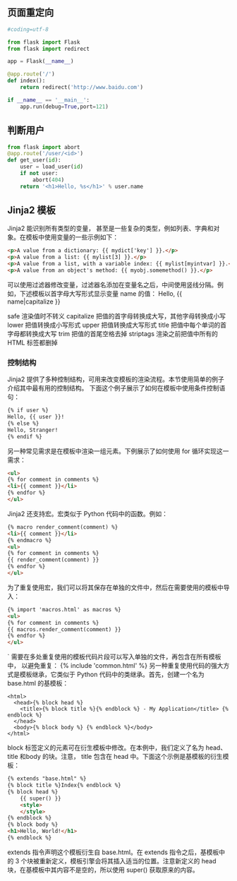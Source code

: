 ## 页面重定向

```python
#coding=utf-8

from flask import Flask
from flask import redirect

app = Flask(__name__)

@app.route('/')
def index():
    return redirect('http://www.baidu.com')

if __name__ == '__main__':
    app.run(debug=True,port=121)

```

## 判断用户

```python
from flask import abort
@app.route('/user/<id>')
def get_user(id):
	user = load_user(id)
	if not user:
		abort(404)
	return '<h1>Hello, %s</h1>' % user.name
```

## Jinja2 模板

Jinja2 能识别所有类型的变量， 甚至是一些复杂的类型，例如列表、字典和对象。在模板中使用变量的一些示例如下：

```html
<p>A value from a dictionary: {{ mydict['key'] }}.</p>
<p>A value from a list: {{ mylist[3] }}.</p>
<p>A value from a list, with a variable index: {{ mylist[myintvar] }}.</p>
<p>A value from an object's method: {{ myobj.somemethod() }}.</p>
```
可以使用过滤器修改变量，过滤器名添加在变量名之后，中间使用竖线分隔。例如，下述模板以首字母大写形式显示变量 name 的值：
	Hello, {{ name|capitalize }}

safe 渲染值时不转义
capitalize 把值的首字母转换成大写，其他字母转换成小写
lower 把值转换成小写形式
upper 把值转换成大写形式
title 把值中每个单词的首字母都转换成大写
trim 把值的首尾空格去掉
striptags 渲染之前把值中所有的 HTML 标签都删掉

### 控制结构 

Jinja2 提供了多种控制结构，可用来改变模板的渲染流程。本节使用简单的例子介绍其中最有用的控制结构。
下面这个例子展示了如何在模板中使用条件控制语句：

```html
{% if user %}
Hello, {{ user }}!
{% else %}
Hello, Stranger!
{% endif %}
```
另一种常见需求是在模板中渲染一组元素。下例展示了如何使用 for 循环实现这一需求：
```html
<ul>
{% for comment in comments %}
<li>{{ comment }}</li>
{% endfor %}
</ul>
```
Jinja2 还支持宏。宏类似于 Python 代码中的函数。例如：
```html
{% macro render_comment(comment) %}
<li>{{ comment }}</li>
{% endmacro %}
<ul>
{% for comment in comments %}
{{ render_comment(comment) }}
{% endfor %}
</ul>
```
为了重复使用宏，我们可以将其保存在单独的文件中，然后在需要使用的模板中导入：
```html
{% import 'macros.html' as macros %}
<ul>
{% for comment in comments %}
{{ macros.render_comment(comment) }}
{% endfor %}
</ul>
```
`
需要在多处重复使用的模板代码片段可以写入单独的文件，再包含在所有模板中， 以避免重复：
	{% include 'common.html' %}
另一种重复使用代码的强大方式是模板继承，它类似于 Python 代码中的类继承。首先，创建一个名为 base.html 的基模板：
	<?xml version="1.0" encoding="utf-8"?>

	<html> 
	  <head>{% block head %} 
	    <title>{% block title %}{% endblock %} - My Application</title> {% endblock %}
	  </head>  
	  <body>{% block body %} {% endblock %}</body> 
	</html>

block 标签定义的元素可在衍生模板中修改。在本例中，我们定义了名为 head、 title 和body 的块。注意， title 包含在 head 中。下面这个示例是基模板的衍生模板：
```html
{% extends "base.html" %}
{% block title %}Index{% endblock %}
{% block head %}
	{{ super() }}
	<style>
	</style>
{% endblock %}
{% block body %}
<h1>Hello, World!</h1>
{% endblock %}
```
extends 指令声明这个模板衍生自 base.html。在 extends 指令之后，基模板中的 3 个块被重新定义，模板引擎会将其插入适当的位置。注意新定义的 head 块，在基模板中其内容不是空的，所以使用 super() 获取原来的内容。





